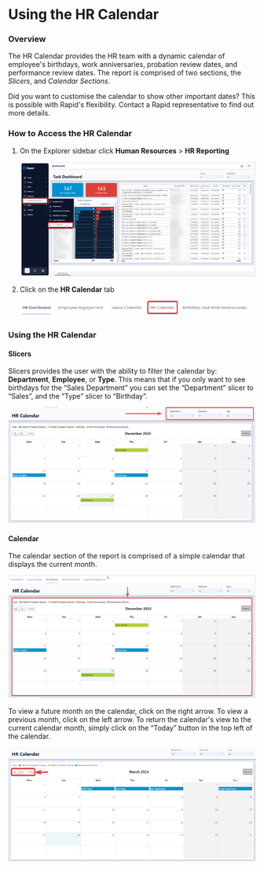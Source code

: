 # Using the HR Calendar

### Overview

The HR Calendar provides the HR team with a dynamic calendar of employee's birthdays, work anniversaries, probation review dates, and performance review dates. The report is comprised of two sections, the *Slicers*, and *Calendar Sections*.

Did you want to customise the calendar to show other important dates? This is possible with Rapid's flexibility. Contact a Rapid representative to find out more details.

### How to Access the HR Calendar

1. On the Explorer sidebar click **Human Resources** &gt; **HR Reporting**  

    ![Side menu Explorer how to navigate to HR report](<Side menu navigate to HR report.png>)

2. Click on the **HR Calendar** tab  

    ![Tab strip navigate to HR calendar](<HR calendar tab location.png>)

### Using the HR Calendar

#### Slicers

Slicers provides the user with the ability to filter the calendar by: **Department**, **Employee**, or **Type**. This means that if you only want to see birthdays for the “Sales Department” you can set the “Department” slicer to “Sales”, and the “Type” slicer to “Birthday”.

![HR calendar slicers highlighted](<HR calendar slicers highlighted.png>)

#### Calendar

The calendar section of the report is comprised of a simple calendar that displays the current month.

![HR calendar calendar highlighted](<HR calendar calendar highlighted.png>)

 To view a future month on the calendar, click on the right arrow. To view a previous month, click on the left arrow. To return the calendar's view to the current calendar month, simply click on the “Today” button in the top left of the calendar.

![Where to locate the left, right, and today buttons for navigating through the HR calendar](<HR calendar navigation buttons.png>)